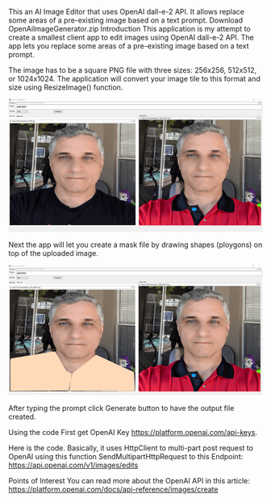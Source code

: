 This an AI Image Editor that uses OpenAI dall-e-2 API. It allows replace some areas of a pre-existing image based on a text prompt.
Download OpenAiImageGenerator.zip
Introduction
This application is my attempt to create a smallest client app to edit images using OpenAI dall-e-2 API.  The app lets you replace some areas of a pre-existing image based on a text prompt. 

The image has to be a square PNG file with three  sizes: 256x256, 512x512, or 1024x1024.  The application will convert your image tile to this format and size using ResizeImage() function.

![](https://github.com/igorkrupitsky/OpenAiImageGenerator/blob/main/image_gen-r-700.png?raw=true)

Next the app will let you create a mask file by drawing shapes (ploygons) on top of the uploaded image.

![](https://github.com/igorkrupitsky/OpenAiImageGenerator/blob/main/image_gen2-r-700.png?raw=true)

After typing the prompt click Generate button to have the output file created.

Using the code
First get OpenAI Key https://platform.openai.com/api-keys.

Here is the code. Basically, it uses HttpClient to multi-part post request to OpenAI using this function SendMultipartHttpRequest to this Endpoint: https://api.openai.com/v1/images/edits

Points of Interest
You can read more about the OpenAI API in this article: https://platform.openai.com/docs/api-reference/images/create
